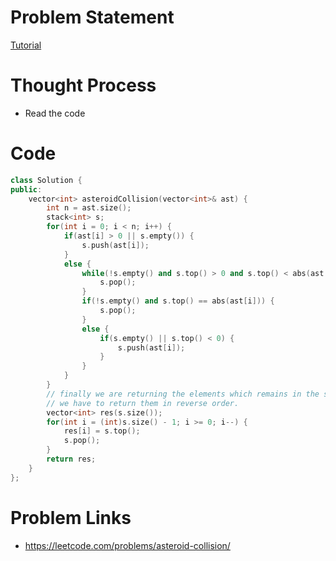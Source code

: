 # Problem Statement

[Tutorial](https://www.youtube.com/watch?v=Y82zCeJft-Q&list=PL-Jc9J83PIiE1_SifBEWRsD-fzxrvkja9&index=17)

# Thought Process
- Read the code

# Code
```cpp
class Solution {
public:
    vector<int> asteroidCollision(vector<int>& ast) {
        int n = ast.size();
        stack<int> s;
        for(int i = 0; i < n; i++) {
            if(ast[i] > 0 || s.empty()) {
                s.push(ast[i]);
            }
            else {
                while(!s.empty() and s.top() > 0 and s.top() < abs(ast[i])) {
                    s.pop();
                }
                if(!s.empty() and s.top() == abs(ast[i])) {
                    s.pop();
                }
                else {
                    if(s.empty() || s.top() < 0) {
                        s.push(ast[i]);
                    }
                }
            }
        }
		// finally we are returning the elements which remains in the stack.
		// we have to return them in reverse order.
        vector<int> res(s.size());
        for(int i = (int)s.size() - 1; i >= 0; i--) {
            res[i] = s.top();
            s.pop();
        }
        return res;
    }
};
```

# Problem Links
- https://leetcode.com/problems/asteroid-collision/

